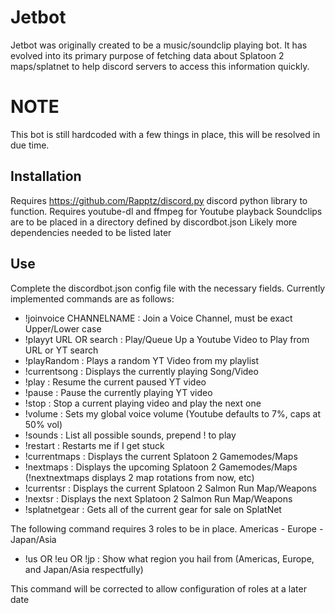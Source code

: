 # Jetbot
Jetbot was originally created to be a music/soundclip playing bot. It 
has evolved into its primary purpose of fetching data about Splatoon 2 
maps/splatnet to help discord servers to access this information 
quickly.
# NOTE
This bot is still hardcoded with a few things in place, this will be 
resolved in due time.
## Installation
Requires https://github.com/Rapptz/discord.py discord python library to 
function. Requires youtube-dl and ffmpeg for Youtube playback Soundclips 
are to be placed in a directory defined by discordbot.json Likely more 
dependencies needed to be listed later
## Use
Complete the discordbot.json config file with the necessary fields. 
Currently implemented commands are as follows:
 - !joinvoice CHANNELNAME : Join a Voice Channel, must be exact
   Upper/Lower case
 - !playyt URL OR search : Play/Queue Up a Youtube Video to Play from
   URL or YT search
 - !playRandom : Plays a random YT Video from my playlist
 - !currentsong : Displays the currently playing Song/Video
 - !play : Resume the current paused YT video
 - !pause : Pause the currently playing YT video
 - !stop : Stop a current playing video and play the next one
 - !volume : Sets my global voice volume (Youtube defaults to 7%, caps
   at 50% vol)
 - !sounds : List all possible sounds, prepend ! to play
 - !restart : Restarts me if I get stuck
 - !currentmaps : Displays the current Splatoon 2 Gamemodes/Maps
 - !nextmaps : Displays the upcoming Splatoon 2 Gamemodes/Maps
   (!nextnextmaps displays 2 map rotations from now, etc)
 - !currentsr : Displays the current Splatoon 2 Salmon Run Map/Weapons
 - !nextsr : Displays the next Splatoon 2 Salmon Run Map/Weapons
 - !splatnetgear : Gets all of the current gear for sale on SplatNet

The following command requires 3 roles to be in place. Americas - Europe - 
Japan/Asia

 - !us OR !eu OR !jp : Show what region you hail from (Americas, Europe,
   and Japan/Asia respectfully)

This command will be corrected to allow configuration of roles at a later date
